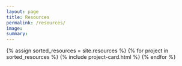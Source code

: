 ```yaml
---
layout: page
title: Resources
permalink: /resources/
image:
summary: 
---
```


<div class="margin-top-4">
  <div class="grid-row grid-gap">
    {% assign sorted_resources = site.resources %}
    {% for project in sorted_resources %}
      {% include project-card.html %}
    {% endfor %}
  </div>
</div>

